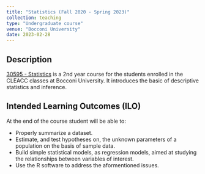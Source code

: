 ```yaml
---
title: "Statistics (Fall 2020 - Spring 2023)"
collection: teaching
type: "Undergraduate course"
venue: "Bocconi University"
date: 2023-02-28
---
```


## Description
[30595 - Statistics](https://didattica.unibocconi.eu/ts/tsn_anteprima.php?cod_ins=30595&anno=2023&IdPag=6956#classe11) is a 2nd year course for the students enrolled in the CLEACC classes at Bocconi University. It introduces the basic of descriptive statistics and inference.

## Intended Learning Outcomes (ILO)
At the end of the course student will be able to:
- Properly summarize a dataset.
- Estimate, and test hypotheses on, the unknown parameters of a population on the basis of sample data.
- Build simple statistical models, as regression models, aimed at studying the relationships between variables of interest.
- Use the R software to address the aformentioned issues.
  
